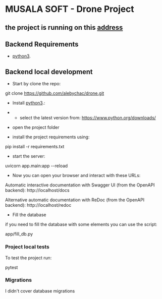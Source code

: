 
# MUSALA SOFT - Drone Project

## the project is running on this [address](http://54.221.7.141/docs)

## Backend Requirements

* [python3](https://www.python.org/downloads/).

## Backend local development

* Start by clone the repo:

git clone https://github.com/alebychac/drone.git

* Install [python3](https://www.python.org/downloads/).:

* *  select the latest version from: https://www.python.org/downloads/

* open the project folder

* install the project requirements using:

pip install -r requirements.txt

* start the server:

uvicorn app.main:app --reload

* Now you can open your browser and interact with these URLs:

Automatic interactive documentation with Swagger UI (from the OpenAPI backend): http://localhost/docs

Alternative automatic documentation with ReDoc (from the OpenAPI backend): http://localhost/redoc

* Fill the database

if you need to fill the database with some elements you can use the script:

app/fill_db.py

### Project local tests

To test the project run:

pytest

### Migrations

I didn't cover database migrations
